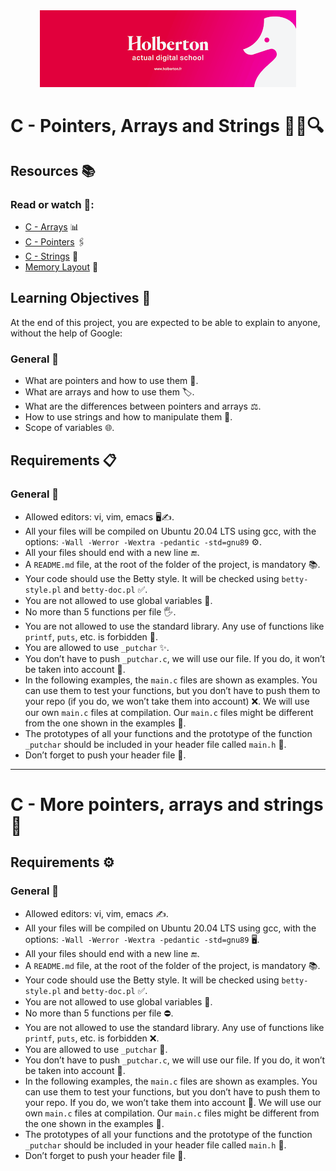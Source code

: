 <div align="center"><img src="https://github.com/ksyv/holbertonschool-web_front_end/blob/main/baniere_holberton.png"></div>

# C - Pointers, Arrays and Strings 🧑‍💻🔍

## Resources 📚

### Read or watch 🎥:
- [C - Arrays](https://intranet.hbtn.io/rltoken/1PQnbj1BHB7w_mKhxhMWdg) 📊
- [C - Pointers](https://intranet.hbtn.io/rltoken/G2_eTEuCaSAXfKYuEteXfQ) 🖇️
- [C - Strings](https://intranet.hbtn.io/rltoken/N7AFmcH2JyKF35ly2RH1Uw) 📝
- [Memory Layout](https://intranet.hbtn.io/rltoken/6MlL0ucmD6kNwXANZFZJEg) 🧠

## Learning Objectives 🎯

At the end of this project, you are expected to be able to explain to anyone, without the help of Google:

### General 🧩
- What are pointers and how to use them 🔐.
- What are arrays and how to use them 🏷️.
- What are the differences between pointers and arrays ⚖️.
- How to use strings and how to manipulate them 🧵.
- Scope of variables 🌐.

## Requirements 📋

### General 📝
- Allowed editors: vi, vim, emacs 🖥️✍️.
- All your files will be compiled on Ubuntu 20.04 LTS using gcc, with the options: `-Wall -Werror -Wextra -pedantic -std=gnu89` ⚙️.
- All your files should end with a new line 🔚.
- A `README.md` file, at the root of the folder of the project, is mandatory 📚.
- Your code should use the Betty style. It will be checked using `betty-style.pl` and `betty-doc.pl` ✅.
- You are not allowed to use global variables 🚫.
- No more than 5 functions per file 🖐️.
- You are not allowed to use the standard library. Any use of functions like `printf`, `puts`, etc. is forbidden 🚷.
- You are allowed to use `_putchar` ✨.
- You don’t have to push `_putchar.c`, we will use our file. If you do, it won’t be taken into account 🚫.
- In the following examples, the `main.c` files are shown as examples. You can use them to test your functions, but you don’t have to push them to your repo (if you do, we won’t take them into account) ❌. We will use our own `main.c` files at compilation. Our `main.c` files might be different from the one shown in the examples 🔄.
- The prototypes of all your functions and the prototype of the function `_putchar` should be included in your header file called `main.h` 📂.
- Don’t forget to push your header file 🔁.


-----

# C - More pointers, arrays and strings 📝

## Requirements ⚙️

### General 🌟
- Allowed editors: vi, vim, emacs ✍️.
- All your files will be compiled on Ubuntu 20.04 LTS using gcc, with the options: `-Wall -Werror -Wextra -pedantic -std=gnu89` 🖥️.
- All your files should end with a new line 🔚.
- A `README.md` file, at the root of the folder of the project, is mandatory 📚.
- Your code should use the Betty style. It will be checked using `betty-style.pl` and `betty-doc.pl` ✅.
- You are not allowed to use global variables 🚫.
- No more than 5 functions per file ⛔.
- You are not allowed to use the standard library. Any use of functions like `printf`, `puts`, etc. is forbidden ❌.
- You are allowed to use `_putchar` 🎯.
- You don’t have to push `_putchar.c`, we will use our file. If you do, it won’t be taken into account 🚫.
- In the following examples, the `main.c` files are shown as examples. You can use them to test your functions, but you don’t have to push them to your repo. If you do, we won’t take them into account 🚷. We will use our own `main.c` files at compilation. Our `main.c` files might be different from the one shown in the examples 🔄.
- The prototypes of all your functions and the prototype of the function `_putchar` should be included in your header file called `main.h` 📂.
- Don’t forget to push your header file 🔄.


